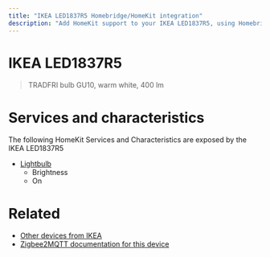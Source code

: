 ```yaml
---
title: "IKEA LED1837R5 Homebridge/HomeKit integration"
description: "Add HomeKit support to your IKEA LED1837R5, using Homebridge, Zigbee2MQTT and homebridge-z2m."
---
```

<!---
This file has been GENERATED using src/docgen/docgen.ts
DO NOT EDIT THIS FILE MANUALLY!
-->
# IKEA LED1837R5
> TRADFRI bulb GU10, warm white, 400 lm


# Services and characteristics
The following HomeKit Services and Characteristics are exposed by
the IKEA LED1837R5

* [Lightbulb](../../light.md)
  * Brightness
  * On


# Related
* [Other devices from IKEA](../index.md#ikea)
* [Zigbee2MQTT documentation for this device](https://www.zigbee2mqtt.io/devices/LED1837R5.html)